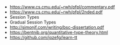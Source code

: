 * https://www.cs.cmu.edu/~rwh/pfpl/commentary.pdf
* https://www.cs.cmu.edu/~rwh/pfpl/2nded.pdf
* Session Types
* Gradual Session Types
* http://simonjf.com/writing/bsc-dissertation.pdf
* https://bentnib.org/quantitative-type-theory.html
* https://github.com/jozefg/learn-tt
